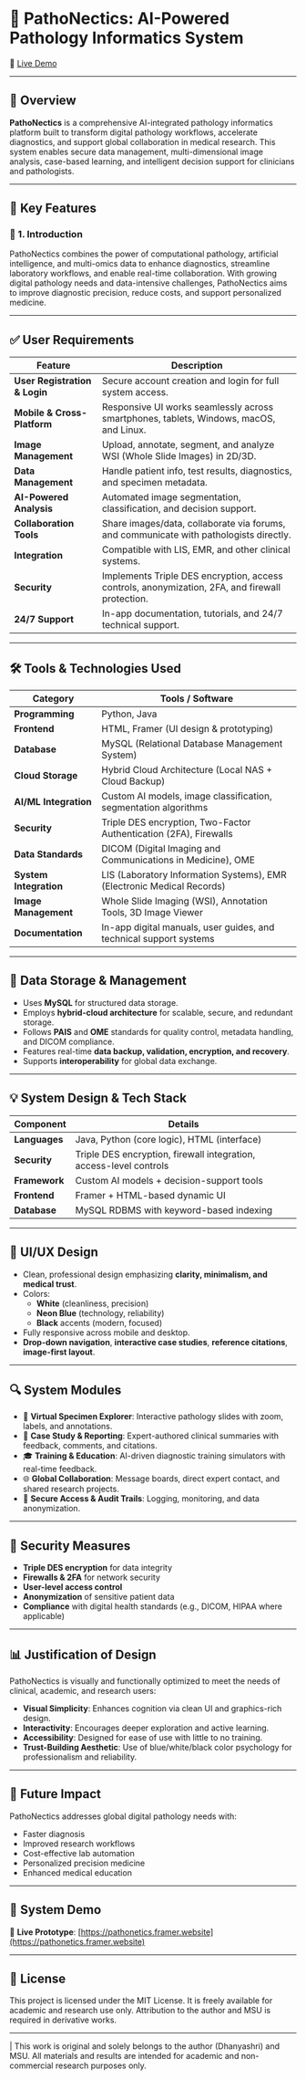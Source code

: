 # 🧬 PathoNectics: AI-Powered Pathology Informatics System  
🔗 [Live Demo](https://pathonetics.framer.website/)

---

## 📌 Overview

**PathoNectics** is a comprehensive AI-integrated pathology informatics platform built to transform digital pathology workflows, accelerate diagnostics, and support global collaboration in medical research. This system enables secure data management, multi-dimensional image analysis, case-based learning, and intelligent decision support for clinicians and pathologists.

---

## 🧠 Key Features

### 🧾 1. Introduction  
PathoNectics combines the power of computational pathology, artificial intelligence, and multi-omics data to enhance diagnostics, streamline laboratory workflows, and enable real-time collaboration. With growing digital pathology needs and data-intensive challenges, PathoNectics aims to improve diagnostic precision, reduce costs, and support personalized medicine.

---

## ✅ User Requirements

| Feature | Description |
|--------|-------------|
| **User Registration & Login** | Secure account creation and login for full system access. |
| **Mobile & Cross-Platform** | Responsive UI works seamlessly across smartphones, tablets, Windows, macOS, and Linux. |
| **Image Management** | Upload, annotate, segment, and analyze WSI (Whole Slide Images) in 2D/3D. |
| **Data Management** | Handle patient info, test results, diagnostics, and specimen metadata. |
| **AI-Powered Analysis** | Automated image segmentation, classification, and decision support. |
| **Collaboration Tools** | Share images/data, collaborate via forums, and communicate with pathologists directly. |
| **Integration** | Compatible with LIS, EMR, and other clinical systems. |
| **Security** | Implements Triple DES encryption, access controls, anonymization, 2FA, and firewall protection. |
| **24/7 Support** | In-app documentation, tutorials, and 24/7 technical support. |

---

## 🛠️ Tools & Technologies Used

| Category             | Tools / Software                                                   |
|----------------------|---------------------------------------------------------------------|
| **Programming**      | Python, Java                                                        |
| **Frontend**         | HTML, Framer (UI design & prototyping)                              |
| **Database**         | MySQL (Relational Database Management System)                       |
| **Cloud Storage**    | Hybrid Cloud Architecture (Local NAS + Cloud Backup)                |
| **AI/ML Integration**| Custom AI models, image classification, segmentation algorithms     |
| **Security**         | Triple DES encryption, Two-Factor Authentication (2FA), Firewalls   |
| **Data Standards**   | DICOM (Digital Imaging and Communications in Medicine), OME         |
| **System Integration**| LIS (Laboratory Information Systems), EMR (Electronic Medical Records) |
| **Image Management** | Whole Slide Imaging (WSI), Annotation Tools, 3D Image Viewer        |
| **Documentation**    | In-app digital manuals, user guides, and technical support systems  |

---

## 💾 Data Storage & Management

- Uses **MySQL** for structured data storage.
- Employs **hybrid-cloud architecture** for scalable, secure, and redundant storage.
- Follows **PAIS** and **OME** standards for quality control, metadata handling, and DICOM compliance.
- Features real-time **data backup, validation, encryption, and recovery**.
- Supports **interoperability** for global data exchange.

---

## 💡 System Design & Tech Stack

| Component | Details |
|----------|---------|
| **Languages** | Java, Python (core logic), HTML (interface) |
| **Security** | Triple DES encryption, firewall integration, access-level controls |
| **Framework** | Custom AI models + decision-support tools |
| **Frontend** | Framer + HTML-based dynamic UI |
| **Database** | MySQL RDBMS with keyword-based indexing |

---

## 🎨 UI/UX Design

- Clean, professional design emphasizing **clarity, minimalism, and medical trust**.
- Colors:  
  - **White** (cleanliness, precision)  
  - **Neon Blue** (technology, reliability)  
  - **Black** accents (modern, focused)
- Fully responsive across mobile and desktop.
- **Drop-down navigation**, **interactive case studies**, **reference citations**, **image-first layout**.

---

## 🔍 System Modules

- 🧪 **Virtual Specimen Explorer**: Interactive pathology slides with zoom, labels, and annotations.  
- 📄 **Case Study & Reporting**: Expert-authored clinical summaries with feedback, comments, and citations.  
- 🎓 **Training & Education**: AI-driven diagnostic training simulators with real-time feedback.  
- 🌐 **Global Collaboration**: Message boards, direct expert contact, and shared research projects.  
- 🔐 **Secure Access & Audit Trails**: Logging, monitoring, and data anonymization.

---

## 🔐 Security Measures

- **Triple DES encryption** for data integrity  
- **Firewalls & 2FA** for network security  
- **User-level access control**  
- **Anonymization** of sensitive patient data  
- **Compliance** with digital health standards (e.g., DICOM, HIPAA where applicable)

---

## 📊 Justification of Design

PathoNectics is visually and functionally optimized to meet the needs of clinical, academic, and research users:
- **Visual Simplicity**: Enhances cognition via clean UI and graphics-rich design.
- **Interactivity**: Encourages deeper exploration and active learning.
- **Accessibility**: Designed for ease of use with little to no training.
- **Trust-Building Aesthetic**: Use of blue/white/black color psychology for professionalism and reliability.

---

## 🚀 Future Impact

PathoNectics addresses global digital pathology needs with:
- Faster diagnosis  
- Improved research workflows  
- Cost-effective lab automation  
- Personalized precision medicine  
- Enhanced medical education  

---

## 📌 System Demo

🔗 **Live Prototype**: [https://pathonetics.framer.website](https://pathonetics.framer.website)

---

## 📜 License

This project is licensed under the MIT License. It is freely available for academic and research use only. Attribution to the author and MSU is required in derivative works.

---

| This work is original and solely belongs to the author (Dhanyashri) and MSU. All materials and results are intended for academic and non-commercial research purposes only.

